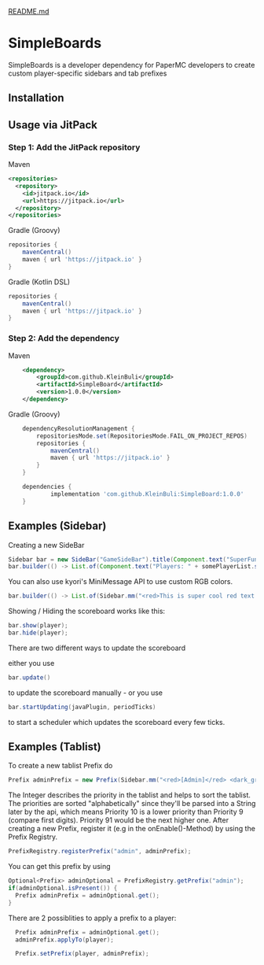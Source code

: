 [README.md](https://github.com/user-attachments/files/21567538/README.md)

# SimpleBoards

SimpleBoards is a developer dependency for PaperMC developers to create custom
player-specific sidebars and tab prefixes

## Installation

## Usage via JitPack

### Step 1: Add the JitPack repository

Maven
```xml
<repositories>
  <repository>
    <id>jitpack.io</id>
    <url>https://jitpack.io</url>
  </repository>
</repositories>
```

Gradle (Groovy)
```gradle
repositories {
    mavenCentral()
    maven { url 'https://jitpack.io' }
}
```

Gradle (Kotlin DSL)
```gradle
repositories {
    mavenCentral()
    maven { url 'https://jitpack.io' }
}
```

### Step 2: Add the dependency
Maven
```xml
	<dependency>
	    <groupId>com.github.KleinBuli</groupId>
	    <artifactId>SimpleBoard</artifactId>
	    <version>1.0.0</version>
	</dependency>
```

Gradle (Groovy)
```gradle
	dependencyResolutionManagement {
		repositoriesMode.set(RepositoriesMode.FAIL_ON_PROJECT_REPOS)
		repositories {
			mavenCentral()
			maven { url 'https://jitpack.io' }
		}
	}
```

```gradle (Kotlin DSL)
	dependencies {
	        implementation 'com.github.KleinBuli:SimpleBoard:1.0.0'
	}
```
## Examples (Sidebar)

Creating a new SideBar
```java
Sidebar bar = new SideBar("GameSideBar").title(Component.text("SuperFunGame"));
bar.builder(() -> List.of(Component.text("Players: " + somePlayerList.size());
```

You can also use kyori's MiniMessage API to use custom RGB colors.

```java
bar.builder(() -> List.of(Sidebar.mm("<red>This is super cool red text!</red>")));
```

Showing / Hiding the scoreboard works like this:

```java
bar.show(player);
bar.hide(player);
```

There are two different ways to update the scoreboard

either you use
```java
bar.update()
```
to update the scoreboard manually - or you use

```java
bar.startUpdating(javaPlugin, periodTicks)
```

to start a scheduler which updates the scoreboard every few ticks.

## Examples (Tablist)

To create a new tablist Prefix do
```java
Prefix adminPrefix = new Prefix(Sidebar.mm("<red>[Admin]</red> <dark_gray>|</dark_gray>", 0));

```

The Integer describes the priority in the tablist and helps to sort the tablist. 
The priorities are sorted "alphabetically" since they'll be parsed into a String later by the api,
which means Priority 10 is a lower priority than Priority 9 (compare first digits). 
Priority 91 would be the next higher one.
After creating a new Prefix, register it (e.g in the onEnable()-Method) by using the Prefix Registry.

```java 
PrefixRegistry.registerPrefix("admin", adminPrefix);
```

You can get this prefix by using
```java
Optional<Prefix> adminOptional = PrefixRegistry.getPrefix("admin");
if(adminOptional.isPresent()) {
  Prefix adminPrefix = adminOptional.get();
}
```

There are 2 possiblities to apply a prefix to a player:

```java
  Prefix adminPrefix = adminOptional.get();
  adminPrefix.applyTo(player);

  Prefix.setPrefix(player, adminPrefix);

```
